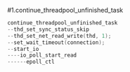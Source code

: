 #1.continue_threadpool_unfinished_task

```cpp
continue_threadpool_unfinished_task
--thd_set_sync_status_skip
--thd_set_net_read_write(thd, 1);
--set_wait_timeout(connection);
--start_io
----io_poll_start_read
------epoll_ctl
```